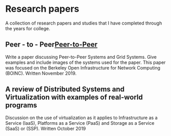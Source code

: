 # Research papers
A collection of research papers and studies that I have completed through the years for college.

## Peer - to - Peer[Peer-to-Peer](peertopeer.pdf)

Write a paper discussing Peer-to-Peer Systems and Grid Systems. Give examples and include images of the systems used for the paper. This paper was focused on the Berkeley Open Infrastructure for Network Computing (BOINC). Written November 2019.

## A review of Distributed Systems and Virtualization with examples of real-world programs
Discussion on the use of virtualization as it applies to Infrastructure as a Service (IaaS), Platforms as a Service (PaaS) and Storage as a Service (SaaS) or (SSP). Written October 2019

